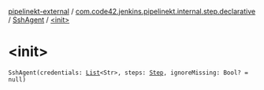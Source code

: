 [pipelinekt-external](../../index.md) / [com.code42.jenkins.pipelinekt.internal.step.declarative](../index.md) / [SshAgent](index.md) / [&lt;init&gt;](./-init-.md)

# &lt;init&gt;

`SshAgent(credentials: `[`List`](https://kotlinlang.org/api/latest/jvm/stdlib/kotlin.collections/-list/index.html)`<Str>, steps: `[`Step`](../../com.code42.jenkins.pipelinekt.core.step/-step/index.md)`, ignoreMissing: Bool? = null)`